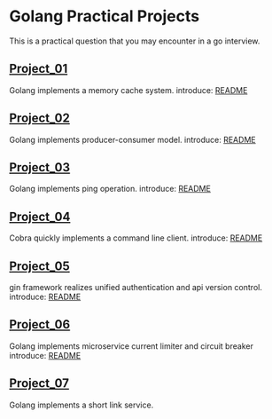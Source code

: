 # Golang Practical Projects
This is a practical question that you may encounter in a go interview.


## [Project_01](project_01)
Golang implements a memory cache system.
introduce: [README](project_01/README.md)


## [Project_02](project_02)
Golang implements producer-consumer model.
introduce: [README](project_02/README.md)

## [Project_03](project_03)
Golang implements ping operation.
introduce: [README](project_03/README.md)


## [Project_04](project_04)
Cobra quickly implements a command line client.
introduce: [README](project_04/README.md)

## [Project_05](project_05)
gin framework realizes unified authentication and api version control.
introduce: [README](project_05/README.md)

## [Project_06](project_06)
Golang implements microservice current limiter and circuit breaker
introduce: [README](project_06/README.md)

## [Project_07](project_07)
Golang implements a short link service.